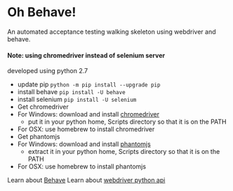 # Oh Behave!

An automated acceptance testing walking skeleton using webdriver and behave.

#### Note: using chromedriver instead of selenium server

developed using python 2.7

- update pip `python -m pip install --upgrade pip`
- install behave `pip install -U behave`
- install selenium `pip install -U selenium`
- Get chromedriver
- For Windows: download and install [chromedriver](https://sites.google.com/a/chromium.org/chromedriver/downloads)
    - put it in your python home, Scripts directory so that it is on the PATH
- For OSX: use homebrew to install chromedriver
- Get phantomjs
- For Windows: download and install [phantomjs](https://bitbucket.org/ariya/phantomjs/downloads/)
    - extract it in your python home, Scripts directory so that it is on the PATH
- For OSX: use homebrew to install phantomjs
    
Learn about [Behave](https://pythonhosted.org/behave/index.html)
Learn about [webdriver python api](http://selenium-python.readthedocs.org/en/latest/index.html)